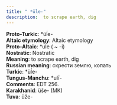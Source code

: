 ```yaml
---
title: " *üĺe-"
description:  to scrape earth, dig
---
```


<strong>Proto-Turkic</strong>:  *üĺe-<br>
<strong>Altaic etymology</strong>:  Altaic etymology<br>
<strong> Proto-Altaic</strong>:  *uĺe ( ~ -i)<br>
<strong>Nostratic</strong>:  Nostratic<br>
<strong>Meaning</strong>:  to scrape earth, dig<br>
<strong>Russian meaning</strong>:  скрести землю, копать<br>
<strong>Turkic</strong>:  *üĺe-<br>
<strong>Tungus-Manchu</strong>:  *ulī-<br>
<strong>Comments</strong>:  EDT 256.<br>
<strong>Karakhanid</strong>:  üše- (MK)<br>
<strong>Tuva</strong>:  üže-<br>



